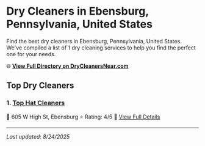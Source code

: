 # Dry Cleaners in Ebensburg, Pennsylvania, United States

Find the best dry cleaners in Ebensburg, Pennsylvania, United States. We've compiled a list of 1 dry cleaning services to help you find the perfect one for your needs.

🌐 **[View Full Directory on DryCleanersNear.com](https://drycleanersnear.com/city/US/Pennsylvania/Ebensburg)**

## Top Dry Cleaners

### 1. [Top Hat Cleaners](https://drycleanersnear.com/dryCleaner/686735b6bb1702f4ee39b1ca/top-hat-cleaners)
📍 605 W High St, Ebensburg
⭐ Rating: 4/5
🔗 [View Full Details](https://drycleanersnear.com/dryCleaner/686735b6bb1702f4ee39b1ca/top-hat-cleaners)


---

*Last updated: 8/24/2025*

